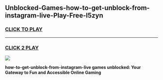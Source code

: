 
## Unblocked-Games-how-to-get-unblock-from-instagram-live-Play-Free-l5zyn
<h3>
<a href="https://premium76.site?title=how-to-get-unblock-from-instagram-live&ref=21A">CLICK TO PLAY</a></h3>
<hr>

<h3>
<a href="https://premium76.site?title=how-to-get-unblock-from-instagram-live&ref=21A">CLICK 2 PLAY</a>
  
</h3>

<a href="https://premium76.site?title=how-to-get-unblock-from-instagram-live&ref=21A"><img src="https://clearcache.store/games.png"></a>


**how-to-get-unblock-from-instagram-live games unblocked: Your Gateway to Fun and Accessible Online Gaming**

